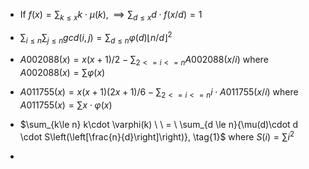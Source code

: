 - If $f(x)=\sum_{k\le x} k \cdot \mu(k), \implies \sum_{d\le x} d \cdot f(x/d)=1$
- $\sum_{i\le n}\sum_{j\le n} gcd(i,j) = \sum_{d\le n} \varphi(d)\lfloor n/d \rfloor ^2$
- $A002088(x)=x(x+1)/2 - \sum_{2<=i<=n}A002088(x/i)$  where $A002088(x)=\sum \varphi(x)$
- $A011755(x)=x(x+1)(2x+1)/6 - \sum_{2<=i<=n} i \cdot A011755(x/i)$  where $A011755(x)=\sum x\cdot\varphi(x)$
- $\sum_{k\le n} k\cdot \varphi(k) \ \ = \ \sum_{d \le n}{\mu(d)\cdot d \cdot S\left(\left[\frac{n}{d}\right]\right)}, \tag{1}$  where $S(i)=\sum i^2$

- 
